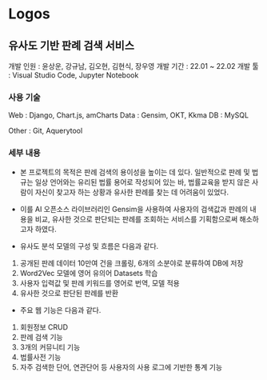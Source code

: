 # Logos


## 유사도 기반 판례 검색 서비스

개발 인원 : 윤상운, 강규남, 김오현, 김현식, 장우영
개발 기간 : 22.01 ~ 22.02
개발 툴 : Visual Studio Code, Jupyter Notebook

### 사용 기술

Web : Django, Chart.js, amCharts
Data : Gensim, OKT, Kkma
DB : MySQL

Other : Git, Aquerytool

### 세부 내용

- 본 프로젝트의 목적은 판례 검색의 용이성을 높이는 데 있다. 일반적으로 판례 및 법규는 일상 언어와는 유리된 법률 용어로 작성되어 있는 바, 법률교육을 받지 않은 사람이 자신이 찾고자 하는 상황과 유사한 판례를 찾는 데 어려움이 있었다.
 
- 이를 AI 오픈소스 라이브러리인 Gensim을 사용하여 사용자의 검색값과 판례의 내용을 비교, 유사한 것으로 판단되는 판례를 조회하는 서비스를 기획함으로써 해소하고자 하였다.
 
- 유사도 분석 모델의 구성 및 흐름은 다음과 같다.

1. 공개된 판례 데이터 10만여 건을 크롤링, 6개의 소분야로 분류하여 DB에 저장
2. Word2Vec 모델에 영어 유의어 Datasets 학습
4. 사용자 입력값 및 판례 키워드를 영어로 번역, 모델 적용
5. 유사한 것으로 판단된 판례를 반환

- 주요 웹 기능은 다음과 같다.

1. 회원정보 CRUD
2. 판례 검색 기능
3. 3개의 커뮤니티 기능
4. 법률사전 기능
5. 자주 검색한 단어, 연관단어 등 사용자의 사용 로그에 기반한 통계 기능

